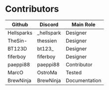 # Contributors

| Github   	| Discord    	| Main Role     |
|---------	|---------	|---------      |
| Hellsparks 	| _hellspark 	| Designer      |
| TheSin-     	| thessien 	| Designer      |
| BT123D     	| bt123_ 	| Designer      |
| fiferboy     	| fiferboy 	| Designer      |
| paeppi88     	| paeppi88 	| Contributor   |
| MarcO         | OstroMa       | Tested        |
| BrewNinja     | BrewNinja     | Documentation |
